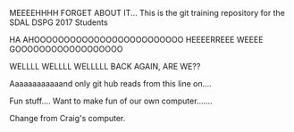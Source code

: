 
MEEEEHHHH FORGET ABOUT IT... 
This is the git training repository for the SDAL DSPG 2017 Students 

HA AHOOOOOOOOOOOOOOOOOOOOOOOOO HEEEERREEE WEEEE GOOOOOOOOOOOOOOOOOO

WELLLL WELLLL WELLLLL  BACK AGAIN, ARE WE??

Aaaaaaaaaaaand only git hub reads from this line on.... 

Fun stuff.... Want to make fun of our own computer....... 

Change from Craig's computer.
